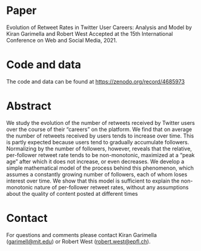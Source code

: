 # Paper

Evolution of Retweet Rates in Twitter User Careers: Analysis and Model by Kiran Garimella and Robert West
Accepted at the 15th International Conference on Web and Social Media, 2021.

# Code and data

The code and data can be found at https://zenodo.org/record/4685973

# Abstract

We study the evolution of the number of retweets received by Twitter users over the course of their “careers” on the platform. We find that on average the number of retweets received by users tends to increase over time. This is partly expected because users tend to gradually accumulate followers. Normalizing by the number of followers, however, reveals that the relative, per-follower retweet rate tends to be non-monotonic, maximized at a “peak age” after which it does not increase, or even decreases. We develop a simple mathematical model of the process behind this phenomenon, which assumes a constantly growing number of followers, each of whom loses interest over time. We show that this model is sufficient to explain the non-monotonic nature of per-follower retweet rates, without any assumptions about the quality of content posted at different times

# Contact

For questions and comments please contact Kiran Garimella (garimell@mit.edu) or Robert West (robert.west@epfl.ch).
